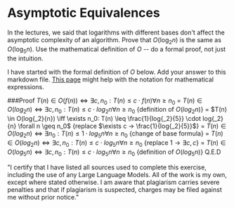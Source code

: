# Asymptotic Equivalences

In the lectures, we said that logarithms with different bases don't affect the
asymptotic complexity of an algorithm. Prove that $O(\log_{2} n)$ is the same as
$O(\log_{5} n)$. Use the mathematical definition of $O$ -- do a formal proof,
not just the intuition.

I have started with the formal definition of $O$ below. Add your answer to this
markdown file. [This
page](https://docs.github.com/en/get-started/writing-on-github/working-with-advanced-formatting/writing-mathematical-expressions)
might help with the notation for mathematical expressions.

###Proof
$T(n) \in O(f(n)) \iff  \exists c, n_0: T(n) \leq c \cdot f(n) \forall n \geq n_0$
= $T(n) \in O(log{_2}{n}) \iff  \exists c, n_0: T(n) \leq c \cdot log{_2}{n} \forall n \geq n_0$ {definition of $O(log{_2}{n})$}
= $T(n) \in O(log{_2}{n}) \iff  \exists n_0: T(n) \leq \frac{1}{log{_2}{5}} \cdot log{_2}{n} \forall n \geq n_0$ {replace $\exists c → \frac{1}{log{_2}{5}}$}
= $T(n) \in O(log{_2}{n}) \iff  \exists n_0: T(n) \leq 1 \cdot log{_5}{n} \forall n \geq n_0$ {change of base formula}
= $T(n) \in O(log{_2}{n}) \iff  \exists c, n_0: T(n) \leq c \cdot log{_5}{n} \forall n \geq n_0$ {replace $1 → \exists c, c$}
= $T(n) \in O(log{_5}{n}) \iff  \exists c, n_0: T(n) \leq c \cdot log{_5}{n} \forall n \geq n_0$ {definition of $O(log{_5}{n})$} Q.E.D

"I certify that I have listed all sources used to complete this exercise,
including the use of any Large Language Models. All of the work is my own, except
where stated otherwise. I am aware that plagiarism carries severe penalties and
that if plagiarism is suspected, charges may be filed against me without prior
notice."